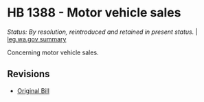 # HB 1388 - Motor vehicle sales
*Status: By resolution, reintroduced and retained in present status.* | [leg.wa.gov summary](https://app.leg.wa.gov/billsummary?BillNumber=1388&Year=2021)

Concerning motor vehicle sales.

## Revisions
* [Original Bill](1/)